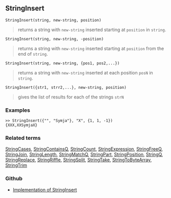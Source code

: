 ## StringInsert

```
StringInsert(string, new-string, position)
```

> returns a string with `new-string` inserted starting at `position` in `string`.

```
StringInsert(string, new-string, -position)
```

> returns a string with `new-string` inserted starting at `position` from the end of `string`.

```
StringInsert(string, new-string, {pos1, pos2,...})
```

> returns a string with `new-string` inserted at each position `posN` in `string`.

```
StringInsert({str1, strr2,...}, new-string, position)
```

> gives the list of results for each of the strings `strN`

### Examples

```
>> StringInsert({"", "Symja"}, "X", {1, 1, -1}) 
{XXX,XXSymjaX}
```

### Related terms
[StringCases](StringCases.md), [StringContainsQ](StringContainsQ.md), [StringCount](StringCount.md), [StringExpression](StringExpression.md), [StringFreeQ](StringFreeQ.md), [StringJoin](StringJoin.md), [StringLength](StringLength.md), [StringMatchQ](StringMatchQ.md), [StringPart](StringPart.md), [StringPosition](StringPosition.md), [StringQ](StringQ.md), [StringReplace](StringReplace.md), [StringRiffle](StringRiffle.md), [StringSplit](StringSplit.md), [StringTake](StringTake.md), [StringToByteArray](StringToByteArray.md), [StringTrim](StringTrim.md)

### Github

* [Implementation of StringInsert](https://github.com/axkr/symja_android_library/blob/master/symja_android_library/matheclipse-core/src/main/java/org/matheclipse/core/builtin/StringFunctions.java#L1565) 
